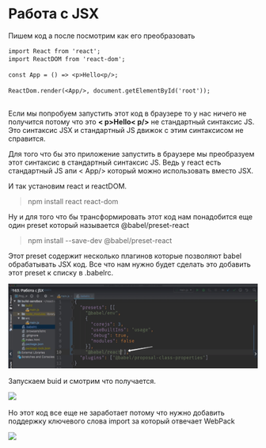 # Работа с JSX

Пишем код а после посмотрим как его преобразовать

```
import React from 'react';
import ReactDOM from 'react-dom';

const App = () => <p>Hello<p/>;

ReactDom.render(<App/>, document.getElementById('root'));


```

Если мы попробуем запустить этот код в браузере то у нас ничего не получится потому что это **< p>Hello< p/>** не стандартный синтаксис JS. Это синтаксис JSX и стандартный JS движок с этим синтаксисом не справится.

Для того что бы это приложение запустить в браузере мы преобразуем этот синтаксис в стандартный синтаксис JS. Ведь у react есть стандартный JS апи < App/> который можно использовать вместо JSX. 

И так установим react и reactDOM.

> npm install react react-dom

Ну и для того что бы трансформировать этот код нам понадобится еще один preset который называется @babel/preset-react

> npm install --save-dev @babel/preset-react

Этот preset содержит несколько плагинов которые позволяют babel обрабатывать JSX код. Все что нам нужно будет сделать это добавить этот preset к списку в .babelrc.

![](./img/build__the__react__babel__app/../../../img/build__the__react__babel__app/work__with__the__jsx/001.jpg)

Запускаем buid и смотрим что получается. 

![](./img/build__the__react__babel__app/work__with__the__jsx/002.jpg)

Но этот код все еще не заработает потому что нужно добавить поддержку ключевого слова import за который отвечает WebPack

![](./img/build__the__react__babel__app/work__with__the__jsx/003.jpg)



